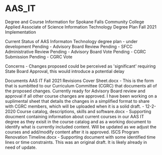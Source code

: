 # AAS_IT
Degree and Course Information for Spokane Falls Community College Applied Associate of Science Information Technology Degree Plan Fall 2021 Implementation 

Current Status of AAS Informaton Technology degree plan - under development
Pending - Advisory Board Review
Pending - SFCC Administrative Review
Pending - Advisory Board Vote
Pending - CGRC Submission
Pending - CGRC Vote

Concerns - Changes proposed could be  perceived as 'significant' requiring State Board Approval, this would introduce a potential delay

Documents
AAS IT Fall 2021 Revisions Cover Sheet.docx - This is the form that is sumbitted to our Curriculum Committee (CGRC) that documents all of the proposed changes.  Currently ready for Advisory Board review and approval if all other course changes are approved.  I have been working on a suplimental sheet that details the changes in a simplified format to share with CGRC members, which will be uploaded when it is a solid draft. - 12-2-2020
Course catalog, descriptions, skills and software.docx - Supporting doucment containing information about current courses in our AAS IT degree as they exisit in the course catalog and as a working document to identify what is currently included content.  Will be updated as we adjust the courses and add/modify content after it is approved.
ISCS Program Renovation Timeline.docx - Supporting document with some identified time lines or time constraints.  This was an original draft.  It is likely already in need of update.
